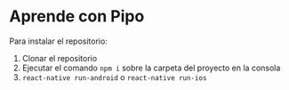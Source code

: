# Aprende con Pipo

Para instalar el repositorio:
<ol>
  <li>Clonar el repositorio</li>
  <li>Ejecutar el comando <code>npm i</code> sobre la carpeta del proyecto en la consola</li>
  <li><code>react-native run-android</code> o <code>react-native run-ios</code></li>
</ol>

